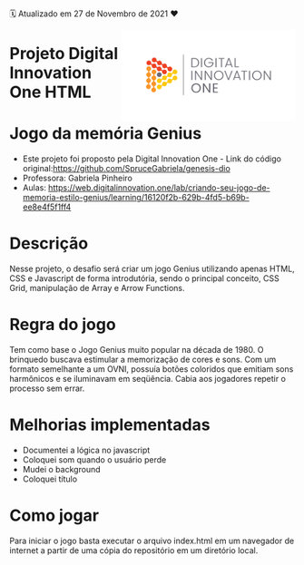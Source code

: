 :spiral_calendar: Atualizado em 27 de Novembro de 2021 :heart:

<img align="right" alt="GIF" height="160px" src="https://github.com/rdeconti/rdeconti-resources/blob/main/Digital%20Innovation%20One%20-%20Logotipo.png" />

# Projeto Digital Innovation One HTML

# Jogo da memória Genius

- Este projeto foi proposto pela Digital Innovation One - Link do código original:https://github.com/SpruceGabriela/genesis-dio
- Professora: Gabriela Pinheiro
- Aulas: https://web.digitalinnovation.one/lab/criando-seu-jogo-de-memoria-estilo-genius/learning/16120f2b-629b-4fd5-b69b-ee8e4f5f1ff4

# Descrição

Nesse projeto, o desafio será criar um jogo Genius utilizando apenas HTML, CSS e Javascript de forma introdutória, sendo o principal conceito, CSS Grid, manipulação de Array e Arrow Functions.

# Regra do jogo

Tem como base o Jogo Genius muito popular na década de 1980. O brinquedo buscava estimular a memorização de cores e sons. Com um formato semelhante a um OVNI, possuía botões coloridos que emitiam sons harmônicos e se iluminavam em seqüência. Cabia aos jogadores repetir o processo sem errar.

# Melhorias implementadas

- Documentei a lógica no javascript
- Coloquei som quando o usuário perde
- Mudei o background
- Coloquei título

# Como jogar

Para iniciar o jogo basta executar o arquivo index.html em um navegador de internet a partir de uma cópia do repositório em um diretório local.


